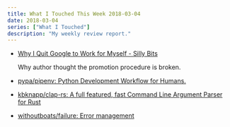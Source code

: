 ```yaml
---
title: What I Touched This Week 2018-03-04
date: 2018-03-04
series: ["What I Touched"]
description: "My weekly review report."
---
```


- [Why I Quit Google to Work for Myself - Silly Bits](https://mtlynch.io/why-i-quit-google/)

    Why author thought the promotion procedure is broken.
- [pypa/pipenv: Python Development Workflow for Humans.](https://github.com/pypa/pipenv)
- [kbknapp/clap-rs: A full featured, fast Command Line Argument Parser for Rust](https://github.com/kbknapp/clap-rs)
- [withoutboats/failure: Error management](https://github.com/withoutboats/failure)
